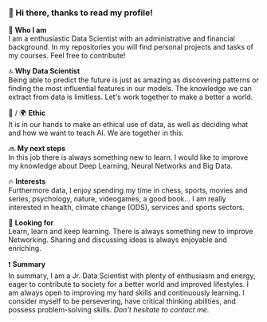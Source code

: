### 👋 Hi there, thanks to read my profile! 

🥸 **Who I am**  
I am a enthusiastic Data Scientist with an administrative and financial background. In my repositories you will find personal projects and tasks of my courses. Feel free to contribute! 

🔝 **Why Data Scientist**  
Being able to predict the future is just as amazing as discovering patterns or finding the most influential features in our models. The knowledge we can extract from data is limitless. Let's work together to make a better a world.

🤖 / 🌍 **Ethic**  
It is in our hands to make an ethical use of data, as well as deciding what and how we want to teach AI. We are together in this. 

🔜 **My next steps**  
In this job there is always something new to learn. I would like to improve my knowledge about Deep Learning, Neural Networks and Big Data.

🔥 **Interests**  
Furthermore data, I enjoy spending my time in chess, sports, movies and series, psychology, nature, videogames, a good book...
I am really interested in health, climate change (ODS), services and sports sectors. 

🖖 **Looking for**  
Learn, learn and keep learning. There is always something new to improve 
Networking. Sharing and discussing ideas is always enjoyable and enriching. 

❗ **Summary**  
In summary, I am a Jr. Data Scientist with plenty of enthusiasm and energy, eager to contribute to society for a better world and improved lifestyles. I am always open to improving my hard skills and continuously learning. I consider myself to be persevering, have critical thinking abilities, and possess problem-solving skills. _Don't hesitate to contact me._
<!--
**borch008/borch008** is a ✨ _special_ ✨ repository because its `README.md` (this file) appears on your GitHub profile.

Here are some ideas to get you started:

- 🔭 I’m currently working on ...
- 🌱 I’m currently learning ...
- 👯 I’m looking to collaborate on ...
- 🤔 I’m looking for help with ...
- 💬 Ask me about ...
- 📫 How to reach me: ...
- 😄 Pronouns: ...
- ⚡ Fun fact: ...
-->
